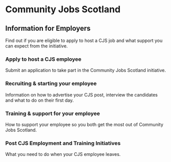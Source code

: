 # Community Jobs Scotland

## Information for Employers

Find out if you are eligible to apply to host a CJS job and what support you can expect from the initiative.

### Apply to host a CJS employee

Submit an application to take part in the Community Jobs Scotland initiative.

### Recruiting & starting your employee

Information on how to advertise your CJS post, interview the candidates and what to do on their first day.

### Training & support for your employee

How to support your employee so you both get the most out of Community Jobs Scotland.

### Post CJS Employment and Training Initiatives

What you need to do when your CJS employee leaves.


